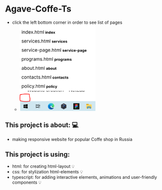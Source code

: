 # Agave-Coffe-Ts
- click the left bottom corner in order to see list of pages
  - <img src="https://github.com/Vlad-Vasinev/Vlad-Vasinev/blob/main/list%20of%20pages.PNG" width="250">
## This project is about: 💻
- making responsive website for popular Coffe shop in Russia

## This project is using:
- html: for creating html-layout 💡
- css: for stylization html-elements 💡
- typescript: for adding interactive elements, animations and user-friendly components 💡

